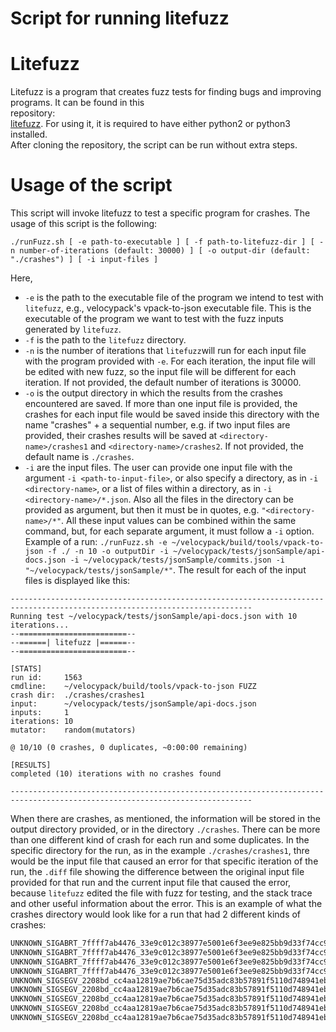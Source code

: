 
Script for running litefuzz
==========================  

Litefuzz
========  
Litefuzz is a program that creates fuzz tests for finding bugs and improving programs. It can be found in this  
repository:  
[litefuzz](https://github.com/sec-tools/litefuzz). For using it, it is required to have either python2 or python3  
installed.  
After cloning the repository, the script can be run without extra steps.

Usage of the script
===================  

This script will invoke litefuzz to test a specific program for crashes. The usage of this script is the following:

```  
./runFuzz.sh [ -e path-to-executable ] [ -f path-to-litefuzz-dir ] [ -n number-of-iterations (default: 30000) ] [ -o output-dir (default: "./crashes") ] [ -i input-files ]  
```  

Here,
* `-e` is the path to the executable file of the program we intend to test with `litefuzz`, e.g., velocypack's vpack-to-json executable file. This is the executable of the program we want to test with the fuzz inputs generated by `litefuzz`.
* `-f` is the path to the `litefuzz` directory.
*  `-n` is the number of iterations that `litefuzz`will run for each input file with the program provided with `-e`. For each iteration, the input file will be edited with new fuzz, so the input file will be  different for each iteration. If not provided, the default number of iterations is 30000.
* `-o` is the output directory in which the results from the crashes encountered are saved.  If more than one input file is provided, the crashes for each input file would be saved inside this directory with the name "crashes" + a sequential number, e.g. if two input files are provided, their crashes results will be saved at `<directory-name>/crashes1` and `<directory-name>/crashes2`. If not provided, the default name is `./crashes`.
* `-i` are the input files. The user can provide one input file with the argument `-i <path-to-input-file>`, or also specify a directory, as in `-i <directory-name>`, or a list of files within a directory, as in `-i <directory-name>/*.json`. Also all the files in the directory can be provided as argument, but then it must be in quotes, e.g. `"<directory-name>/*"`. All these input values can be combined within the same command, but, for each separate argument, it must follow a `-i` option.
  Example of a run:
  `./runFuzz.sh -e ~/velocypack/build/tools/vpack-to-json -f ./ -n 10 -o outputDir -i ~/velocypack/tests/jsonSample/api-docs.json -i ~/velocypack/tests/jsonSample/commits.json -i "~/velocypack/tests/jsonSample/*"`.
  The result for each of the input files is displayed like this:
```
----------------------------------------------------------------------------------------------------------------------------
Running test ~/velocypack/tests/jsonSample/api-docs.json with 10 iterations...
--========================--
--======| litefuzz |======--
--========================--

[STATS]
run id:     1563
cmdline:    ~/velocypack/build/tools/vpack-to-json FUZZ
crash dir:  ./crashes/crashes1
input:      ~/velocypack/tests/jsonSample/api-docs.json
inputs:     1
iterations: 10
mutator:    random(mutators)

@ 10/10 (0 crashes, 0 duplicates, ~0:00:00 remaining)

[RESULTS]
completed (10) iterations with no crashes found

----------------------------------------------------------------------------------------------------------------------------
```
When there are crashes, as mentioned, the information will be stored in the output directory provided, or in the directory `./crashes`. There can be more than one different kind of crash for each run and some duplicates.
In the specific directory for the run, as in the example `./crashes/crashes1`, thre would be the input file that caused an error for that specific iteration of the run, the `.diff` file showing the difference between the original input file provided for that run and the current input file that caused the error, because `litefuzz` edited the file with fuzz for testing, and the stack trace and other useful information about the error.
This is an example of what the crashes directory would look like for a run that had 2 different kinds of crashes:
```UNKNOWN_SIGABRT_7ffff7ab4476_33e9c012c38977e5001e6f3ee9e825bb9d33f74cc930a98fd6650d5d9596644f.diff
UNKNOWN_SIGABRT_7ffff7ab4476_33e9c012c38977e5001e6f3ee9e825bb9d33f74cc930a98fd6650d5d9596644f.diffs
UNKNOWN_SIGABRT_7ffff7ab4476_33e9c012c38977e5001e6f3ee9e825bb9d33f74cc930a98fd6650d5d9596644f.out
UNKNOWN_SIGABRT_7ffff7ab4476_33e9c012c38977e5001e6f3ee9e825bb9d33f74cc930a98fd6650d5d9596644f.txt
UNKNOWN_SIGABRT_7ffff7ab4476_33e9c012c38977e5001e6f3ee9e825bb9d33f74cc930a98fd6650d5d9596644f.zz
UNKNOWN_SIGSEGV_2208bd_cc4aa12819ae7b6cae75d35adc83b57891f5110d748941eb8c302ce3c313e9cc.diff
UNKNOWN_SIGSEGV_2208bd_cc4aa12819ae7b6cae75d35adc83b57891f5110d748941eb8c302ce3c313e9cc.diffs
UNKNOWN_SIGSEGV_2208bd_cc4aa12819ae7b6cae75d35adc83b57891f5110d748941eb8c302ce3c313e9cc.out
UNKNOWN_SIGSEGV_2208bd_cc4aa12819ae7b6cae75d35adc83b57891f5110d748941eb8c302ce3c313e9cc.txt
UNKNOWN_SIGSEGV_2208bd_cc4aa12819ae7b6cae75d35adc83b57891f5110d748941eb8c302ce3c313e9cc.zz
```

